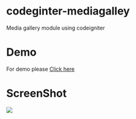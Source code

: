 # codeginter-mediagalley
Media gallery module using codeigniter

# Demo
For demo please <a traget="_blank" href="http://iamguley.atspace.co.uk/media">Click here</a>

# ScreenShot

<img src="https://raw.githubusercontent.com/Guley/media-manager/master/Screenshot.png">

